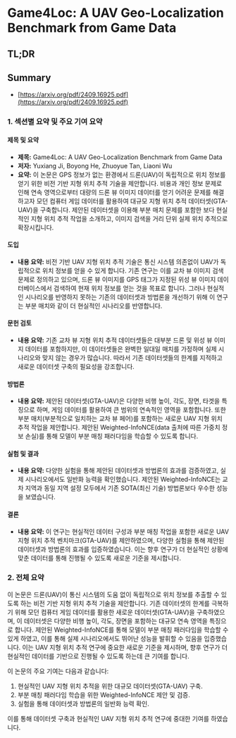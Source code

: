# Game4Loc: A UAV Geo-Localization Benchmark from Game Data
## TL;DR
## Summary
- [https://arxiv.org/pdf/2409.16925.pdf](https://arxiv.org/pdf/2409.16925.pdf)

### 1. 섹션별 요약 및 주요 기여 요약

#### 제목 및 요약
- **제목:** Game4Loc: A UAV Geo-Localization Benchmark from Game Data
- **저자:** Yuxiang Ji, Boyong He, Zhuoyue Tan, Liaoni Wu
- **요약:** 이 논문은 GPS 정보가 없는 환경에서 드론(UAV)이 독립적으로 위치 정보를 얻기 위한 비전 기반 지형 위치 추적 기술을 제안합니다. 비용과 개인 정보 문제로 인해 연속 영역으로부터 대량의 드론 뷰 이미지 데이터를 얻기 어려운 문제를 해결하고자 모던 컴퓨터 게임 데이터를 활용하여 대규모 지형 위치 추적 데이터셋(GTA-UAV)을 구축합니다. 제안된 데이터셋을 이용해 부분 매치 문제를 포함한 보다 현실적인 지형 위치 추적 작업을 소개하고, 이미지 검색을 거리 단위 실제 위치 추적으로 확장시킵니다.

#### 도입
- **내용 요약:** 비전 기반 UAV 지형 위치 추적 기술은 통신 시스템 의존없이 UAV가 독립적으로 위치 정보를 얻을 수 있게 합니다. 기존 연구는 이를 교차 뷰 이미지 검색 문제로 정의하고 있으며, 드론 뷰 이미지를 GPS 태그가 지정된 위성 뷰 이미지 데이터베이스에서 검색하여 현재 위치 정보를 얻는 것을 목표로 합니다. 그러나 현실적인 시나리오를 반영하지 못하는 기존의 데이터셋과 방법론을 개선하기 위해 이 연구는 부분 매치와 같이 더 현실적인 시나리오를 반영합니다.

#### 문헌 검토
- **내용 요약:** 기존 교차 뷰 지형 위치 추적 데이터셋들은 대부분 드론 및 위성 뷰 이미지 데이터를 포함하지만, 이 데이터셋들은 완벽한 일대일 매치를 가정하며 실제 시나리오와 맞지 않는 경우가 많습니다. 따라서 기존 데이터셋들의 한계를 지적하고 새로운 데이터셋 구축의 필요성을 강조합니다.

#### 방법론
- **내용 요약:** 제안된 데이터셋(GTA-UAV)은 다양한 비행 높이, 각도, 장면, 타겟을 특징으로 하며, 게임 데이터를 활용하여 큰 범위의 연속적인 영역을 포함합니다. 또한 부분 매치(부분적으로 일치하는 교차 뷰 페어)를 포함하는 새로운 UAV 지형 위치 추적 작업을 제안합니다. 제안된 Weighted-InfoNCE(data 출처에 따른 가중치 정보 손실)를 통해 모델이 부분 매칭 패러다임을 학습할 수 있도록 합니다.

#### 실험 및 결과
- **내용 요약:** 다양한 실험을 통해 제안된 데이터셋과 방법론의 효과를 검증하였고, 실제 시나리오에서도 일반화 능력을 확인했습니다. 제안된 Weighted-InfoNCE는 교차 지역과 동일 지역 설정 모두에서 기존 SOTA(최신 기술) 방법론보다 우수한 성능을 보였습니다.

#### 결론
- **내용 요약:** 이 연구는 현실적인 데이터 구성과 부분 매칭 작업을 포함한 새로운 UAV 지형 위치 추적 벤치마크(GTA-UAV)를 제안하였으며, 다양한 실험을 통해 제안된 데이터셋과 방법론의 효과를 입증하였습니다. 이는 향후 연구가 더 현실적인 상황에 맞춘 데이터를 통해 진행될 수 있도록 새로운 기준을 제시합니다.

### 2. 전체 요약

이 논문은 드론(UAV)이 통신 시스템의 도움 없이 독립적으로 위치 정보를 추출할 수 있도록 하는 비전 기반 지형 위치 추적 기술을 제안합니다. 기존 데이터셋의 한계를 극복하기 위해 모던 컴퓨터 게임 데이터를 활용한 새로운 데이터셋(GTA-UAV)을 구축하였으며, 이 데이터셋은 다양한 비행 높이, 각도, 장면을 포함하는 대규모 연속 영역을 특징으로 합니다. 제안된 Weighted-InfoNCE를 통해 모델이 부분 매칭 패러다임을 학습할 수 있게 하였고, 이를 통해 실제 시나리오에서도 뛰어난 성능을 발휘할 수 있음을 입증했습니다. 이는 UAV 지형 위치 추적 연구에 중요한 새로운 기준을 제시하며, 향후 연구가 더 현실적인 데이터를 기반으로 진행될 수 있도록 하는데 큰 기여를 합니다. 

이 논문의 주요 기여는 다음과 같습니다:
1. 현실적인 UAV 지형 위치 추적을 위한 대규모 데이터셋(GTA-UAV) 구축.
2. 부분 매칭 패러다임 학습을 위한 Weighted-InfoNCE 제안 및 검증.
3. 실험을 통해 데이터셋과 방법론의 일반화 능력 확인.

이를 통해 데이터셋 구축과 현실적인 UAV 지형 위치 추적 연구에 중대한 기여를 하였습니다.